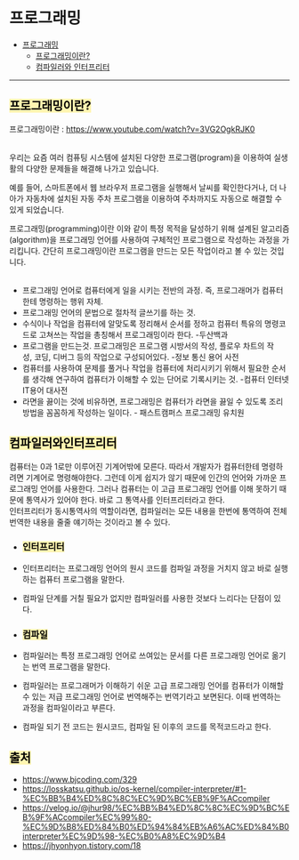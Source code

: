 # 프로그래밍

- [프로그래밍](#프로그래밍)
  - [프로그래밍이란?](#프로그래밍이란?)
  - [컴파일러와 인터프리터](#컴파일러와인터프리터)

---

## <span style='background-color: #fff5b1; color: black'>프로그래밍이란?</span>
프로그래밍이란 : https://www.youtube.com/watch?v=3VG2OgkRJK0 <br>
<br>

우리는 요즘 여러 컴퓨팅 시스템에 설치된 다양한 프로그램(program)을 이용하여 실생활의 다양한 문제들을 해결해 나가고 있습니다. <br>

예를 들어, 스마트폰에서 웹 브라우저 프로그램을 실행해서 날씨를 확인한다거나, 더 나아가 자동차에 설치된 자동 주차 프로그램을 이용하여 주차까지도 자동으로 해결할 수 있게 되었습니다. <br>

프로그래밍(programming)이란 이와 같이 특정 목적을 달성하기 위해 설계된 알고리즘(algorithm)을 프로그래밍 언어를 사용하여 구체적인 프로그램으로 작성하는 과정을 가리킵니다. 간단히 프로그래밍이란 프로그램을 만드는 모든 작업이라고 볼 수 있는 것입니다. <br>
<br>

- 프로그래밍 언어로 컴퓨터에게 일을 시키는 전반의 과정. 즉, 프로그래머가 컴퓨터한테 명령하는 행위 자체.
- 프로그래밍 언어의 문법으로 절차적 글쓰기를 하는 것.
- 수식이나 작업을 컴퓨터에 알맞도록 정리해서 순서를 정하고 컴퓨터 특유의 명령코드로 고쳐쓰는 작업을 총칭해서 프로그래밍이라 한다. -두산백과
- 프로그램을 만드는것. 프로그래밍은 프로그램 시방서의 작성, 플로우 차트의 작성, 코딩, 디버그 등의 작업으로 구성되어있다. -정보 통신 용어 사전
- 컴퓨터를 사용하여 문제를 풀거나 작업을 컴퓨터에 처리시키기 위해서 필요한 순서를 생각해 연구하여 컴퓨터가 이해할 수 있는 단어로 기록시키는 것. -컴퓨터 인터넷 IT용어 대사전
- 라면을 끓이는 것에 비유하면, 프로그래밍은 컴퓨터가 라면을 끓일 수 있도록 조리방법을 꼼꼼하게 작성하는 일이다. - 패스트캠퍼스 프로그래밍 유치원

## <span style='background-color: #fff5b1; color: black'>컴파일러와인터프리터</span>
컴퓨터는 0과 1로만 이루어진 기계어밖에 모른다. 따라서 개발자가 컴퓨터한테 명령하려면 기계어로 명령해야한다. 그런데 이게 쉽지가 않기 때문에 인간의 언어와 가까운 프로그래밍 언어를 사용한다. 그러나 컴퓨터는 이 고급 프로그래밍 언어를 이해 못하기 때문에 통역사가 있어야 한다. 바로 그 통역사를 인터프리터라고 한다. <br>
인터프리터가 동시통역사의 역할이라면, 컴파일러는 모든 내용을 한번에 통역하여 전체 번역한 내용을 줄줄 얘기하는 것이라고 볼 수 있다. <br>

- ### <span style='background-color: #fff5b1; color: black'>인터프리터</span>
- 인터프리터는 프로그래밍 언어의 원시 코드를 컴파일 과정을 거치지 않고 바로 실행하는 컴퓨터 프로그램을 말한다.
- 컴파일 단계를 거칠 필요가 없지만 컴파일러를 사용한 것보다 느리다는 단점이 있다.

- ### <span style='background-color: #fff5b1; color: black'>컴파일</span>
- 컴파일러는 특정 프로그래밍 언어로 쓰여있는 문서를 다른 프로그래밍 언어로 옮기는 번역 프로그램을 말한다.
- 컴파일러는 프로그래머가 이해하기 쉬운 고급 프로그래밍 언어를 컴퓨터가 이해할 수 있는 저급 프로그래밍 언어로 번역해주는 번역기라고 보면된다. 이때 번역하는 과정을 컴파일이라고 부른다.
- 컴파일 되기 전 코드는 원시코드, 컴파일 된 이후의 코드를 목적코드라고 한다. 

## <span style='background-color: #fff5b1; color: black'>출처</span>
- https://www.bjcoding.com/329
- https://losskatsu.github.io/os-kernel/compiler-interpreter/#1-%EC%BB%B4%ED%8C%8C%EC%9D%BC%EB%9F%ACcompiler
- https://velog.io/@jhur98/%EC%BB%B4%ED%8C%8C%EC%9D%BC%EB%9F%ACcompiler%EC%99%80-%EC%9D%B8%ED%84%B0%ED%94%84%EB%A6%AC%ED%84%B0interpreter%EC%9D%98-%EC%B0%A8%EC%9D%B4
- https://jhyonhyon.tistory.com/18
